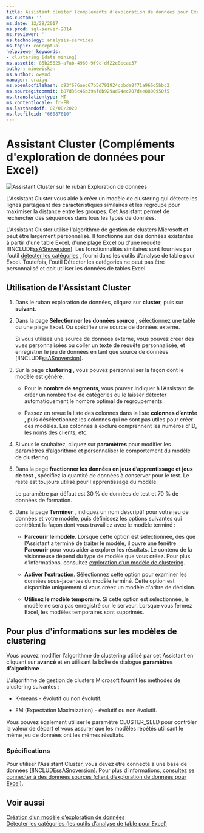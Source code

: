 ```yaml
---
title: Assistant cluster (compléments d’exploration de données pour Excel) | Microsoft Docs
ms.custom: ''
ms.date: 12/29/2017
ms.prod: sql-server-2014
ms.reviewer: ''
ms.technology: analysis-services
ms.topic: conceptual
helpviewer_keywords:
- clustering [data mining]
ms.assetid: 85b25625-a7ab-4960-9f9c-df22e8ecae37
author: minewiskan
ms.author: owend
manager: craigg
ms.openlocfilehash: d93f676aec67b5d791924cbbda8f71a966d5bbc2
ms.sourcegitcommit: b87d36c46b39af8b929ad94ec707dee8800950f5
ms.translationtype: MT
ms.contentlocale: fr-FR
ms.lasthandoff: 02/08/2020
ms.locfileid: "66087810"
---
```

# <a name="cluster-wizard-data-mining-add-ins-for-excel"></a>Assistant Cluster (Compléments d'exploration de données pour Excel)
  ![Assistant Cluster sur le ruban Exploration de données](media/dmc-cluster.gif "Assistant Cluster sur le ruban Exploration de données")  
  
 L'Assistant Cluster vous aide à créer un modèle de clustering qui détecte les lignes partageant des caractéristiques similaires et les regroupe pour maximiser la distance entre les groupes. Cet Assistant permet de rechercher des séquences dans tous les types de données.  
  
 L'Assistant Cluster utilise l'algorithme de gestion de clusters Microsoft et peut être largement personnalisé. Il fonctionne sur des données existantes à partir d'une table Excel, d'une plage Excel ou d'une requête [!INCLUDE[ssASnoversion](../includes/ssasnoversion-md.md)]. Les fonctionnalités similaires sont fournies par l’outil [détecter les catégories](detect-categories-table-analysis-tools-for-excel.md) , fourni dans les outils d’analyse de table pour Excel. Toutefois, l'outil Détecter les catégories ne peut pas être personnalisé et doit utiliser les données de tables Excel.  
  
## <a name="using-the-cluster-wizard"></a>Utilisation de l'Assistant Cluster  
  
1.  Dans le ruban exploration de données, cliquez sur **cluster**, puis sur **suivant**.  
  
2.  Dans la page **Sélectionner les données source** , sélectionnez une table ou une plage Excel. Ou spécifiez une source de données externe.  
  
     Si vous utilisez une source de données externe, vous pouvez créer des vues personnalisées ou coller un texte de requête personnalisée, et enregistrer le jeu de données en tant que source de données [!INCLUDE[ssASnoversion](../includes/ssasnoversion-md.md)].  
  
3.  Sur la page **clustering** , vous pouvez personnaliser la façon dont le modèle est généré.  
  
    -   Pour le **nombre de segments**, vous pouvez indiquer à l’Assistant de créer un nombre fixe de catégories ou le laisser détecter automatiquement le nombre optimal de regroupements.  
  
    -   Passez en revue la liste des colonnes dans la liste **colonnes d’entrée** , puis désélectionnez les colonnes qui ne sont pas utiles pour créer des modèles. Les colonnes à exclure comprennent les numéros d'ID, les noms des clients, etc.  
  
4.  Si vous le souhaitez, cliquez sur **paramètres** pour modifier les paramètres d’algorithme et personnaliser le comportement du modèle de clustering.  
  
5.  Dans la page **fractionner les données en jeux d’apprentissage et jeux de test** , spécifiez la quantité de données à conserver pour le test. Le reste est toujours utilisé pour l'apprentissage du modèle.  
  
     Le paramètre par défaut est 30 % de données de test et 70 % de données de formation.  
  
6.  Dans la page **Terminer** , indiquez un nom descriptif pour votre jeu de données et votre modèle, puis définissez les options suivantes qui contrôlent la façon dont vous travaillez avec le modèle terminé :  
  
    -   **Parcourir le modèle**. Lorsque cette option est sélectionnée, dès que l’Assistant a terminé de traiter le modèle, il ouvre une fenêtre **Parcourir** pour vous aider à explorer les résultats. Le contenu de la visionneuse dépend du type de modèle que vous créez. Pour plus d’informations, consultez [exploration d’un modèle de clustering](browsing-a-clustering-model.md).  
  
    -   **Activer l’extraction**. Sélectionnez cette option pour examiner les données sous-jacentes du modèle terminé. Cette option est disponible uniquement si vous créez un modèle d'arbre de décision.  
  
    -   **Utilisez le modèle temporaire**. Si cette option est sélectionnée, le modèle ne sera pas enregistré sur le serveur. Lorsque vous fermez Excel, les modèles temporaires sont supprimés.  
  
## <a name="more-about-clustering-models"></a>Pour plus d'informations sur les modèles de clustering  
 Vous pouvez modifier l’algorithme de clustering utilisé par cet Assistant en cliquant sur **avancé** et en utilisant la boîte de dialogue **paramètres d’algorithme** .  
  
 L'algorithme de gestion de clusters Microsoft fournit les méthodes de clustering suivantes :  
  
-   K-means - évolutif ou non évolutif.  
  
-   EM (Expectation Maximization) - évolutif ou non évolutif.  
  
 Vous pouvez également utiliser le paramètre CLUSTER_SEED pour contrôler la valeur de départ et vous assurer que les modèles répétés utilisant le même jeu de données ont les mêmes résultats.  
  
### <a name="requirements"></a>Spécifications  
 Pour utiliser l'Assistant Cluster, vous devez être connecté à une base de données [!INCLUDE[ssASnoversion](../includes/ssasnoversion-md.md)]. Pour plus d’informations, consultez [se connecter à des données sources &#40;client d’exploration de données pour Excel&#41;](connect-to-source-data-data-mining-client-for-excel.md).  
  
## <a name="see-also"></a>Voir aussi  
 [Création d’un modèle d’exploration de données](creating-a-data-mining-model.md)   
 [Détecter les catégories &#40;les outils d’analyse de table pour Excel&#41;](detect-categories-table-analysis-tools-for-excel.md)  
  
  
